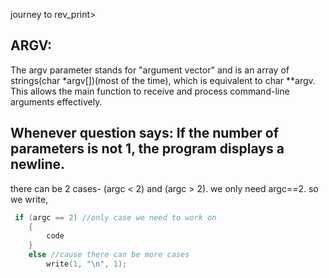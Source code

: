 journey to rev_print>

## ARGV:
The argv parameter stands for "argument vector" and is an array of strings(char *argv[])(most of the time), which is equivalent to char **argv. This allows the main function to receive and process command-line arguments effectively.

## Whenever question says: If the number of parameters is not 1, the program displays a newline.
there can be 2 cases- (argc < 2) and (argc > 2). we only need argc==2. so we write, 
```c
 if (argc == 2) //only case we need to work on
    {
        code
    }
    else //cause there can be more cases
        write(1, "\n", 1);
```
